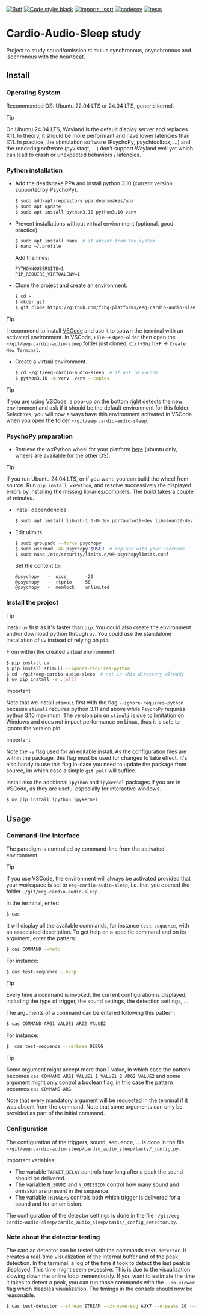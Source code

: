 [![Ruff](https://img.shields.io/endpoint?url=https://raw.githubusercontent.com/astral-sh/ruff/main/assets/badge/v2.json)](https://github.com/astral-sh/ruff)
[![Code style: black](https://img.shields.io/badge/code%20style-black-000000.svg)](https://github.com/psf/black)
[![Imports: isort](https://img.shields.io/badge/%20imports-isort-%231674b1?style=flat&labelColor=ef8336)](https://pycqa.github.io/isort/)
[![codecov](https://codecov.io/gh/fcbg-platforms/eeg-cardio-audio-sleep/graph/badge.svg?token=0C2HBV5GSM)](https://codecov.io/gh/fcbg-platforms/eeg-cardio-audio-sleep)
[![tests](https://github.com/fcbg-platforms/eeg-cardio-audio-sleep/actions/workflows/pytest.yaml/badge.svg?branch=main)](https://github.com/fcbg-platforms/eeg-cardio-audio-sleep/actions/workflows/pytest.yaml)

# Cardio-Audio-Sleep study

Project to study sound/omission stimulus synchronous, asynchronous and isochronous with
the heartbeat.

## Install

### Operating System

Recommended OS: Ubuntu 22.04 LTS or 24.04 LTS, generic kernel.

> [!Tip]
> On Ubuntu 24.04 LTS, Wayland is the default display server and replaces X11. In
> theory, it should be more performant and have lower latencies than X11. In practice,
> the stimulation software (PsychoPy, psychtoolbox, ...) and the rendering software
> (pyvistaqt, ...) don't support Wayland well yet which can lead to crash or unexpected
> behaviors / latencies.

### Python installation

- Add the deadsnake PPA and install python 3.10 (current version supported by PsychoPy).

  ```bash
  $ sudo add-apt-repository ppa:deadsnakes/ppa
  $ sudo apt update
  $ sudo apt install python3.10 python3.10-venv
  ```

- Prevent installations without virtual environment (optional, good practice).

  ```bash
  $ sudo apt install nano  # if absent from the system
  $ nano ~/.profile
  ```

  Add the lines:

  ```
  PYTHONNOUSERSITE=1
  PIP_REQUIRE_VIRTUALENV=1
  ```

- Clone the project and create an environment.

  ```bash
  $ cd ~
  $ mkdir git
  $ git clone https://github.com/fcbg-platforms/eeg-cardio-audio-sleep
  ```

> [!Tip]
> I recommend to install [VSCode](https://code.visualstudio.com/Download) and use it to
> spawn the terminal with an activated environment. In VSCode, `File` -> `OpenFolder`
> then open the `~/git/eeg-cardio-audio-sleep` folder just cloned, `Ctrl+Shift+P` ->
> `Create New Terminal`.

- Create a virtual environment.

  ```bash
  $ cd ~/git/eeg-cardio-audio-sleep  # if not in VSCode
  $ python3.10 -m venv .venv --copies
  ```

> [!Tip]
> If you are using VSCode, a pop-up on the bottom right detects the new environment
> and ask if it should be the default environment for this folder. Select `Yes`, you
> will now always have this environment activated in VSCode when you open the folder
> `~/git/eeg-cardio-audio-sleep`.

### PsychoPy preparation

- Retrieve the wxPython wheel for your platform
  [here](https://extras.wxpython.org/wxPython4/extras/linux/gtk3/) (ubuntu only, wheels
  are available for the other OS).

> [!Tip]
> If you run Ubuntu 24.04 LTS, or if you want, you can build the wheel from source. Run
> `pip install wxPython`, and resolve successively the displayed errors by installing
> the missing libraries/compilers. The build takes a couple of minutes.

- Install dependencies

  ```bash
  $ sudo apt install libusb-1.0-0-dev portaudio19-dev libasound2-dev libsdl2-2.0-0
  ```

- Edit ulimits

  ```bash
  $ sudo groupadd --force psychopy
  $ sudo usermod -aG psychopy $USER  # replace with your username
  $ sudo nano /etc/security/limits.d/99-psychopylimits.conf
  ```

  Set the content to:

  ```
  @psychopy   -  nice       -20
  @psychopy   -  rtprio     50
  @psychopy   -  memlock    unlimited
  ```

### Install the project

> [!Tip]
> Install `uv` first as it's faster than `pip`.
> You could also create the environment and/or download python through `uv`.
> You could use the standalone installation of `uv` instead of relying on `pip`.

From within the created virtual environment:

```bash
$ pip install uv
$ pip install stimuli --ignore-requires-python
$ cd ~/git/eeg-cardio-audio-sleep  # not in this directory already
$ uv pip install -e .[all]
```

> [!IMPORTANT]
> Note that we install `stimuli` first with the flag `--ignore-requires-python` because
> `stimuli` requires python 3.11 and above while `PsychoPy` requires python 3.10
> maximum. The version pin on `stimuli` is due to limitation on Windows and does not
> impact performance on Linux, thus it is safe to ignore the version pin.

> [!IMPORTANT]
> Note the `-e` flag used for an editable install. As the configuration files are within
> the package, this flag must be used for changes to take effect. It's also handy to
> use this flag in-case you need to update the package from source, im which case a
> simple `git pull` will suffice.

Install also the additional `ipython` and `ipykernel` packages if you are in VSCode, as
they are useful especially for interactive windows.

```bash
$ uv pip install ipython ipykernel
```

## Usage

### Command-line interface

The paradigm is controlled by command-line from the activated environment.

> [!Tip]
> If you use VSCode, the environment will always be activated provided that your
> workspace is set to `eeg-cardio-audio-sleep`, i.e. that you opened the folder
> `~/git/eeg-cardio-audio-sleep`.

In the terminal, enter:

```bash
$ cas
```

It will display all the available commands, for instance `test-sequence`, with an
associated description. To get help on a specific command and on its argument, enter the
pattern:

```bash
$ cas COMMAND --help
```

For instance:

```bash
$ cas test-sequence --help
```

> [!TIP]
> Every time a command is invoked, the current configuration is displayed, including
> the type of trigger, the sound settings, the detection settings, ...

The arguments of a command can be entered following this pattern:

```bash
$ cas COMMAND ARG1 VALUE1 ARG2 VALUE2
```

For instance:

```bash
$  cas test-sequence --verbose DEBUG
```

> [!TIP]
> Some argument might accept more than 1 value, in which case the pattern becomes
> `cas COMMAND ARG1 VALUE1_1 VALUE1_2 ARG2 VALUE2` and some argument might only control
> a boolean flag, in this case the pattern becomes `cas COMMAND ARG`.

Note that every mandatory argument will be requested in the terminal if it was absent
from the command. Note that some arguments can only be provided as part of the initial
command.

### Configuration

The configuration of the triggers, sound, sequence, ... is done in the file
`~/git/eeg-cardio-audio-sleep/cardio_audio_sleep/tasks/_config.py`.

Important variables:
- The variable `TARGET_DELAY` controls how long after a peak the sound should be
  delivered.
- The variable `N_SOUND` and `N_OMISSION` control how many sound and omission are
  present in the sequence.
- The variable `TRIGGERS` controls both which trigger is delivered for a sound and for
  an omission.

The configuration of the detector settings is done in the file
`~/git/eeg-cardio-audio-sleep/cardio_audio_sleep/tasks/_config_detector.py`.

### Note about the detector testing

The cardiac detector can be tested with the commands `test-detector`. It creates a
real-time visualization of the internal buffer and of the peak detection. In the
terminal, a log of the time it took to detect the last peak is displayed. This time
might seem excessive. This is due to the visualization slowing down the online loop
tremendously. If you want to estimate the time it takes to detect a peak, you can run
those commands with the `--no-viewer` flag which disables visualization. The timings in
the console should now be reasonable.

```bash
$ cas test-detector --stream STREAM --ch-name-ecg AUX7 --n-peaks 20 --no-viewer
```
